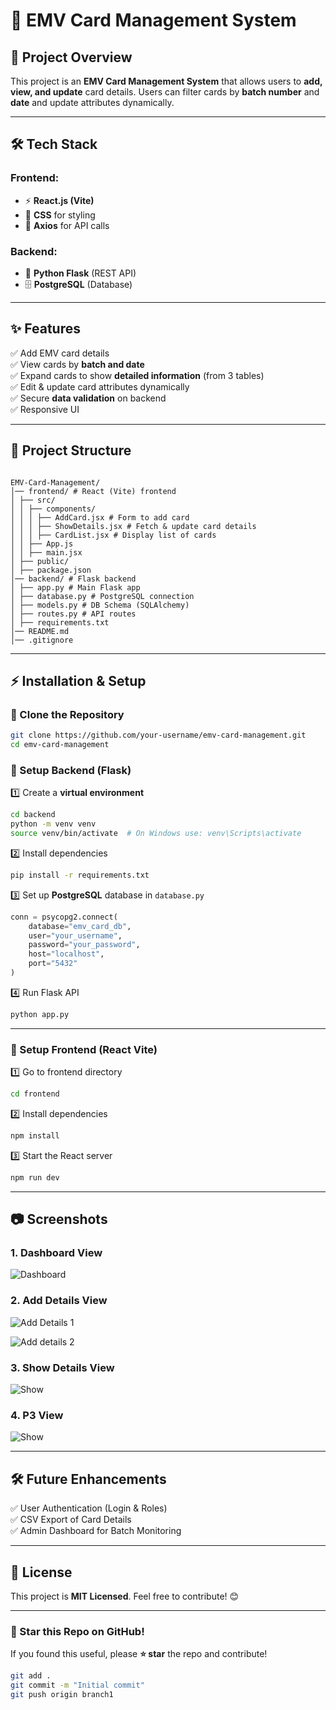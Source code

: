 
[screenshot1]: https://raw.githubusercontent.com/SKaushikAK/EMVCards/refs/heads/main/screenshots/Main_page.JPG

[screenshot2]: https://raw.githubusercontent.com/SKaushikAK/EMVCards/refs/heads/main/screenshots/Add.JPG

[screenshot3]: https://raw.githubusercontent.com/SKaushikAK/EMVCards/refs/heads/main/screenshots/Add2.JPG

[screenshot4]: https://raw.githubusercontent.com/SKaushikAK/EMVCards/refs/heads/main/screenshots/Show.JPG

[screenshot5]: https://raw.githubusercontent.com/SKaushikAK/EMVCards/refs/heads/main/screenshots/P3.JPG

# 📌 EMV Card Management System

## 🚀 Project Overview

This project is an **EMV Card Management System** that allows users to **add, view, and update** card details. Users can filter cards by **batch number** and **date** and update attributes dynamically.

---

## 🛠️ Tech Stack

### **Frontend:**

- ⚡ **React.js (Vite)**
- 🎨 **CSS** for styling
- 🔄 **Axios** for API calls

### **Backend:**

- 🐍 **Python Flask** (REST API)
- 🗄️ **PostgreSQL** (Database)

---

## ✨ Features

✅ Add EMV card details  
✅ View cards by **batch and date**  
✅ Expand cards to show **detailed information** (from 3 tables)  
✅ Edit & update card attributes dynamically  
✅ Secure **data validation** on backend  
✅ Responsive UI

---

## 📂 Project Structure
```

EMV-Card-Management/
│── frontend/ # React (Vite) frontend
│ ├── src/
│ │ ├── components/
│ │ │ ├── AddCard.jsx # Form to add card
│ │ │ ├── ShowDetails.jsx # Fetch & update card details
│ │ │ ├── CardList.jsx # Display list of cards
│ │ ├── App.js
│ │ ├── main.jsx
│ ├── public/
│ ├── package.json
│── backend/ # Flask backend
│ ├── app.py # Main Flask app
│ ├── database.py # PostgreSQL connection
│ ├── models.py # DB Schema (SQLAlchemy)
│ ├── routes.py # API routes
│ ├── requirements.txt
│── README.md
│── .gitignore

````

---

## ⚡ Installation & Setup
### 🔹 Clone the Repository
```bash
git clone https://github.com/your-username/emv-card-management.git
cd emv-card-management
````

### 🔹 Setup Backend (Flask)

1️⃣ Create a **virtual environment**

```bash
cd backend
python -m venv venv
source venv/bin/activate  # On Windows use: venv\Scripts\activate
```

2️⃣ Install dependencies

```bash
pip install -r requirements.txt
```

3️⃣ Set up **PostgreSQL** database in `database.py`

```python
conn = psycopg2.connect(
    database="emv_card_db",
    user="your_username",
    password="your_password",
    host="localhost",
    port="5432"
)
```

4️⃣ Run Flask API

```bash
python app.py
```

---

### 🔹 Setup Frontend (React Vite)

1️⃣ Go to frontend directory

```bash
cd frontend
```

2️⃣ Install dependencies

```bash
npm install
```

3️⃣ Start the React server

```bash
npm run dev
```

---



## 📷 Screenshots

### 1. Dashboard View
![Dashboard][screenshot1]

### 2. Add Details View
![Add Details 1](./screenshots/Add.jpg)

![Add details 2](./screenshots/Add2.jpg)

### 3. Show Details View    
![Show](./screenshots/Show.jpg)

### 4. P3 View
![Show](./screenshots/P3.jpg)

---

## 🛠️ Future Enhancements

✅ User Authentication (Login & Roles)  
✅ CSV Export of Card Details  
✅ Admin Dashboard for Batch Monitoring

---

## 📝 License

This project is **MIT Licensed**. Feel free to contribute! 😊

---

### 🌟 Star this Repo on GitHub!

If you found this useful, please **⭐ star** the repo and contribute!

```bash
git add .
git commit -m "Initial commit"
git push origin branch1
```


